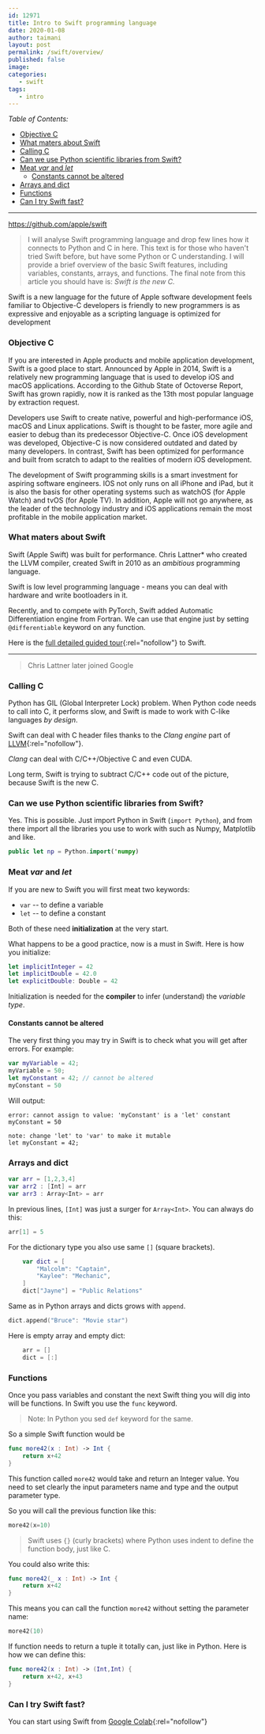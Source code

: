 ```yaml
---
id: 12971
title: Intro to Swift programming language
date: 2020-01-08
author: taimani
layout: post
permalink: /swift/overview/
published: false
image: 
categories:
   - swift
tags:
   - intro
---
```

_Table of Contents:_

- [Objective C](#objective-c)
- [What maters about Swift](#what-maters-about-swift)
- [Calling C](#calling-c)
- [Can we use Python scientific libraries from Swift?](#can-we-use-python-scientific-libraries-from-swift)
- [Meat *var* and *let*](#meat-var-and-let)
  - [Constants cannot be altered](#constants-cannot-be-altered)
- [Arrays and dict](#arrays-and-dict)
- [Functions](#functions)
- [Can I try Swift fast?](#can-i-try-swift-fast)

---


https://github.com/apple/swift


>I will analyse Swift programming language and drop few lines how it connects to Python and C in here. This text is for those who haven't tried Swift before, but have some Python or C understanding. I will provide a brief overview of the basic Swift features, including variables, constants, arrays, and functions.
>The final note from this article you should have is: _Swift is the new C._


Swift
is a new language for the future of Apple software development
feels familiar to Objective-C developers
is friendly to new programmers
is as expressive and enjoyable as a scripting language
is optimized for development



### Objective C


If you are interested in Apple products and mobile application development, Swift is a good place to start. Announced by Apple in 2014, Swift is a relatively new programming language that is used to develop iOS and macOS applications. According to the Github State of Octoverse Report, Swift has grown rapidly, now it is ranked as the 13th most popular language by extraction request.

Developers use Swift to create native, powerful and high-performance iOS, macOS and Linux applications. Swift is thought to be faster, more agile and easier to debug than its predecessor Objective-C. Once iOS development was developed, Objective-C is now considered outdated and dated by many developers. In contrast, Swift has been optimized for performance and built from scratch to adapt to the realities of modern iOS development.

The development of Swift programming skills is a smart investment for aspiring software engineers. IOS not only runs on all iPhone and iPad, but it is also the basis for other operating systems such as watchOS (for Apple Watch) and tvOS (for Apple TV). In addition, Apple will not go anywhere, as the leader of the technology industry and iOS applications remain the most profitable in the mobile application market.




### What maters about Swift

Swift (Apple Swift) was built for performance. Chris Lattner* who created the LLVM compiler, created Swift in 2010 as an *ambitious* programming language.

Swift is low level programming language - means you can deal with hardware and write bootloaders in it.

Recently, and to compete with PyTorch, Swift added Automatic Differentiation engine from Fortran. We can use that engine just by setting `@differentiable` keyword on any function.

Here is the [full detailed guided tour](https://docs.swift.org/swift-book/GuidedTour/GuidedTour.html){:rel="nofollow"} to Swift.

---
> Chris Lattner later joined Google


### Calling C

Python has GIL (Global Interpreter Lock) problem. When Python code needs to call into C, it performs slow, and Swift is made to work with C-like languages _by design_.

Swift can deal with C header files thanks to the _Clang engine_ part of [LLVM](https://llvm.org/){:rel="nofollow"}.

_Clang_ can deal with C/C++/Objective C and even CUDA. 

Long term, Swift is trying to subtract C/C++ code out of the picture, because Swift is the new C.

### Can we use Python scientific libraries from Swift?

Yes. This is possible. Just import Python in Swift (`import Python`), and from there import all the libraries you use to work with such as Numpy, Matplotlib and like.

```swift
public let np = Python.import('numpy)
```

### Meat *var* and *let*

If you are new to Swift you will first meat two keywords:

* `var` -- to define a variable 
* `let` -- to define a constant

Both of these need **initialization** at the very start. 

What happens to be a good practice, now is a must in Swift. Here is how you initialize:
```swift
let implicitInteger = 42
let implicitDouble = 42.0
let explicitDouble: Double = 42
```

Initialization is needed for the **compiler** to infer (understand) the _variable type_. 

#### Constants cannot be altered

The very first thing you may try in Swift is to check what you will get after errors. For example:

```swift
var myVariable = 42;
myVariable = 50;
let myConstant = 42; // cannot be altered 
myConstant = 50
```

Will output:
```
error: cannot assign to value: 'myConstant' is a 'let' constant myConstant = 50

note: change 'let' to 'var' to make it mutable
let myConstant = 42;
```


### Arrays and dict
```swift
var arr = [1,2,3,4]
var arr2 : [Int] = arr
var arr3 : Array<Int> = arr
```

In previous lines, `[Int]` was just a surger for `Array<Int>`. 
You can always do this:
```swift
arr[1] = 5
```
For the dictionary type you also use same `[]` (square brackets). 

```swift
    var dict = [
        "Malcolm": "Captain",
        "Kaylee": "Mechanic",
    ]
    dict["Jayne"] = "Public Relations"
```

Same as in Python arrays and dicts grows with `append`.
```swift
dict.append("Bruce": "Movie star")
```

Here is empty array and empty dict:
```swift
    arr = []
    dict = [:]
```

### Functions

Once you pass variables and constant the next Swift thing you will dig into will be functions. In Swift you use the `func` keyword.

> Note: In Python you sed `def` keyword for the same.

So a simple Swift function would be
```swift
func more42(x : Int) -> Int {
    return x+42
}
```

This function called `more42` would take and return an Integer value. You need to set clearly the input parameters name and type and the output parameter type.

So you will call the previous function like this:
```swift
more42(x=10)
```

> Swift uses `{}` (curly brackets) where Python uses indent to define the function body, just like C.

You could also write this:

```swift
func more42(_ x : Int) -> Int {
    return x+42
}
```

This means you can call the function `more42` without setting the parameter name:

```swift
more42(10)
```

If function needs to return a tuple it totally can, just like in Python. Here is how we can define this:
```swift
func more42(x : Int) -> (Int,Int) {
    return x+42, x+43
}
```

### Can I try Swift fast?

You can start using Swift from [Google Colab](https://colab.research.google.com/notebook#create=true&language=swift){:rel="nofollow"}